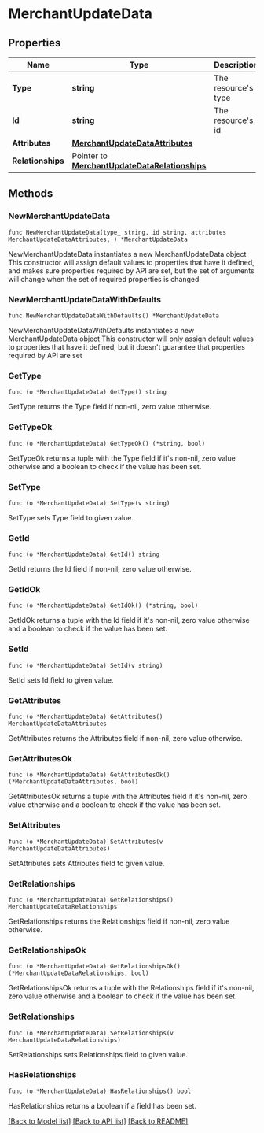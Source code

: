 # MerchantUpdateData

## Properties

Name | Type | Description | Notes
------------ | ------------- | ------------- | -------------
**Type** | **string** | The resource&#39;s type | [default to "merchants"]
**Id** | **string** | The resource&#39;s id | 
**Attributes** | [**MerchantUpdateDataAttributes**](MerchantUpdateDataAttributes.md) |  | 
**Relationships** | Pointer to [**MerchantUpdateDataRelationships**](MerchantUpdateDataRelationships.md) |  | [optional] 

## Methods

### NewMerchantUpdateData

`func NewMerchantUpdateData(type_ string, id string, attributes MerchantUpdateDataAttributes, ) *MerchantUpdateData`

NewMerchantUpdateData instantiates a new MerchantUpdateData object
This constructor will assign default values to properties that have it defined,
and makes sure properties required by API are set, but the set of arguments
will change when the set of required properties is changed

### NewMerchantUpdateDataWithDefaults

`func NewMerchantUpdateDataWithDefaults() *MerchantUpdateData`

NewMerchantUpdateDataWithDefaults instantiates a new MerchantUpdateData object
This constructor will only assign default values to properties that have it defined,
but it doesn't guarantee that properties required by API are set

### GetType

`func (o *MerchantUpdateData) GetType() string`

GetType returns the Type field if non-nil, zero value otherwise.

### GetTypeOk

`func (o *MerchantUpdateData) GetTypeOk() (*string, bool)`

GetTypeOk returns a tuple with the Type field if it's non-nil, zero value otherwise
and a boolean to check if the value has been set.

### SetType

`func (o *MerchantUpdateData) SetType(v string)`

SetType sets Type field to given value.


### GetId

`func (o *MerchantUpdateData) GetId() string`

GetId returns the Id field if non-nil, zero value otherwise.

### GetIdOk

`func (o *MerchantUpdateData) GetIdOk() (*string, bool)`

GetIdOk returns a tuple with the Id field if it's non-nil, zero value otherwise
and a boolean to check if the value has been set.

### SetId

`func (o *MerchantUpdateData) SetId(v string)`

SetId sets Id field to given value.


### GetAttributes

`func (o *MerchantUpdateData) GetAttributes() MerchantUpdateDataAttributes`

GetAttributes returns the Attributes field if non-nil, zero value otherwise.

### GetAttributesOk

`func (o *MerchantUpdateData) GetAttributesOk() (*MerchantUpdateDataAttributes, bool)`

GetAttributesOk returns a tuple with the Attributes field if it's non-nil, zero value otherwise
and a boolean to check if the value has been set.

### SetAttributes

`func (o *MerchantUpdateData) SetAttributes(v MerchantUpdateDataAttributes)`

SetAttributes sets Attributes field to given value.


### GetRelationships

`func (o *MerchantUpdateData) GetRelationships() MerchantUpdateDataRelationships`

GetRelationships returns the Relationships field if non-nil, zero value otherwise.

### GetRelationshipsOk

`func (o *MerchantUpdateData) GetRelationshipsOk() (*MerchantUpdateDataRelationships, bool)`

GetRelationshipsOk returns a tuple with the Relationships field if it's non-nil, zero value otherwise
and a boolean to check if the value has been set.

### SetRelationships

`func (o *MerchantUpdateData) SetRelationships(v MerchantUpdateDataRelationships)`

SetRelationships sets Relationships field to given value.

### HasRelationships

`func (o *MerchantUpdateData) HasRelationships() bool`

HasRelationships returns a boolean if a field has been set.


[[Back to Model list]](../README.md#documentation-for-models) [[Back to API list]](../README.md#documentation-for-api-endpoints) [[Back to README]](../README.md)


